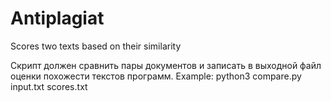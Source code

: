 # Antiplagiat
Scores two texts based on their similarity

Скрипт должен сравнить пары документов и записать в выходной файл оценки похожести текстов программ.
Example: python3 compare.py input.txt scores.txt 

